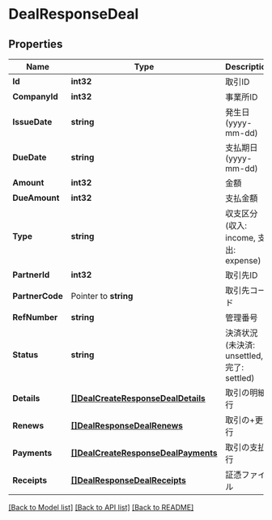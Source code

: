 # DealResponseDeal

## Properties

Name | Type | Description | Notes
------------ | ------------- | ------------- | -------------
**Id** | **int32** | 取引ID | 
**CompanyId** | **int32** | 事業所ID | 
**IssueDate** | **string** | 発生日 (yyyy-mm-dd) | 
**DueDate** | **string** | 支払期日 (yyyy-mm-dd) | [optional] 
**Amount** | **int32** | 金額 | 
**DueAmount** | **int32** | 支払金額 | [optional] 
**Type** | **string** | 収支区分 (収入: income, 支出: expense) | [optional] 
**PartnerId** | **int32** | 取引先ID | 
**PartnerCode** | Pointer to **string** | 取引先コード | [optional] 
**RefNumber** | **string** | 管理番号 | [optional] 
**Status** | **string** | 決済状況 (未決済: unsettled, 完了: settled) | 
**Details** | [**[]DealCreateResponseDealDetails**](dealCreateResponse_deal_details.md) | 取引の明細行 | [optional] 
**Renews** | [**[]DealResponseDealRenews**](dealResponse_deal_renews.md) | 取引の+更新行 | [optional] 
**Payments** | [**[]DealCreateResponseDealPayments**](dealCreateResponse_deal_payments.md) | 取引の支払行 | [optional] 
**Receipts** | [**[]DealResponseDealReceipts**](dealResponse_deal_receipts.md) | 証憑ファイル | [optional] 

[[Back to Model list]](../README.md#documentation-for-models) [[Back to API list]](../README.md#documentation-for-api-endpoints) [[Back to README]](../README.md)


